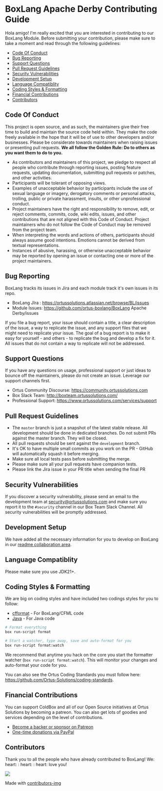 # BoxLang Apache Derby Contributing Guide

Hola amigo! I'm really excited that you are interested in contributing to our BoxLang Module.
Before submitting your contribution, please make sure to take a moment and read through the following guidelines:

-   [Code Of Conduct](#code-of-conduct)
-   [Bug Reporting](#bug-reporting)
-   [Support Questions](#support-questions)
-   [Pull Request Guidelines](#pull-request-guidelines)
-   [Security Vulnerabilities](#security-vulnerabilities)
-   [Development Setup](#development-setup)
-   [Language Compatiblity](#language-compatiblity)
-   [Coding Styles \& Formatting](#coding-styles--formatting)
-   [Financial Contributions](#financial-contributions)
-   [Contributors](#contributors)

## Code Of Conduct

This project is open source, and as such, the maintainers give their free time to build and maintain the source code held within. They make the code freely available in the hope that it will be of use to other developers and/or businesses. Please be considerate towards maintainers when raising issues or presenting pull requests. **We all follow the Golden Rule: Do to others as you want them to do to you.**

-   As contributors and maintainers of this project, we pledge to respect all people who contribute through reporting issues, posting feature requests, updating documentation, submitting pull requests or patches, and other activities.
-   Participants will be tolerant of opposing views.
-   Examples of unacceptable behavior by participants include the use of sexual language or imagery, derogatory comments or personal attacks, trolling, public or private harassment, insults, or other unprofessional conduct.
-   Project maintainers have the right and responsibility to remove, edit, or reject comments, commits, code, wiki edits, issues, and other contributions that are not aligned with this Code of Conduct. Project maintainers who do not follow the Code of Conduct may be removed from the project team.
-   When interpreting the words and actions of others, participants should always assume good intentions. Emotions cannot be derived from textual representations.
-   Instances of abusive, harassing, or otherwise unacceptable behavior may be reported by opening an issue or contacting one or more of the project maintainers.

## Bug Reporting

BoxLang tracks its issues in Jira and each module track it's own issues in its repo.

-   BoxLang JIra : https://ortussolutions.atlassian.net/browse/BL/issues
-   Module Issues: https://github.com/ortus-boxlang/BoxLang Apache Derby/issues

If you file a bug report, your issue should contain a title, a clear description of the issue, a way to replicate the issue, and any support files that we might need to replicate your issue. The goal of a bug report is to make it easy for yourself - and others - to replicate the bug and develop a fix for it. All issues that do not contain a way to replicate will not be addressed.

## Support Questions

If you have any questions on usage, professional support or just ideas to bounce off the maintainers, please do not create an issue. Leverage our support channels first.

-   Ortus Community Discourse: https://community.ortussolutions.com
-   Box Slack Team: http://boxteam.ortussolutions.com/
-   Professional Support: https://www.ortussolutions.com/services/support

## Pull Request Guidelines

-   The `master` branch is just a snapshot of the latest stable release. All development should be done in dedicated branches. Do not submit PRs against the master branch. They will be closed.
-   All pull requests should be sent against the `development` branch.
-   It's OK to have multiple small commits as you work on the PR - GitHub will automatically squash it before merging.
-   Make sure all local tests pass before submitting the merge.
-   Please make sure all your pull requests have companion tests.
-   Please link the Jira issue in your PR title when sending the final PR

## Security Vulnerabilities

If you discover a security vulnerability, please send an email to the development team at [security@ortussolutions.com](mailto:security@ortussolutions.com?subject=security) and make sure you report it to the `#security` channel in our Box Team Slack Channel. All security vulnerabilities will be promptly addressed.

## Development Setup

We have added all the necessary information for you to develop on BoxLang in our [readme collaboration area](../readme.md#collaboration).

## Language Compatiblity

Please make sure you use JDK21+.

## Coding Styles & Formatting

We are big on coding styles and have included two codings styles for you to follow:

-   [cfformat](../.cfformat.json) - For BoxLang/CFML code
-   [Java](../ortus-java-style.xml) - For Java code

```bash
# Format everything
box run-script format

# Start a watcher, type away, save and auto-format for you
box run-script format:watch
```

We recommend that anytime you hack on the core you start the formatter watcher (`box run-script format:watch`). This will monitor your changes and auto-format your code for you.

You can also see the Ortus Coding Standards you must follow here: https://github.com/Ortus-Solutions/coding-standards.

## Financial Contributions

You can support ColdBox and all of our Open Source initiatives at Ortus Solutions by becoming a patreon. You can also get lots of goodies and services depending on the level of contributions.

-   [Become a backer or sponsor on Patreon](https://www.patreon.com/ortussolutions)
-   [One-time donations via PayPal](https://www.paypal.com/paypalme/ortussolutions)

## Contributors

Thank you to all the people who have already contributed to BoxLang! We: heart: : heart: : heart: love you!

<a href = "https://github.com/ortus-solutions/boxlang/graphs/contributors">
  <img src = "https://contrib.rocks/image?repo=ortus-solutions/boxlang"/>
</a>

Made with [contributors-img](https://contrib.rocks)
